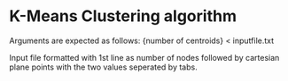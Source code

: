 # K-Means Clustering algorithm

Arguments are expected as follows: {number of centroids} < inputfile.txt

Input file formatted with 1st line as number of nodes followed by cartesian plane points with the two values seperated by tabs.